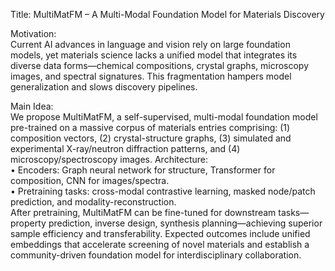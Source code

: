 Title: MultiMatFM – A Multi-Modal Foundation Model for Materials Discovery

Motivation:  
Current AI advances in language and vision rely on large foundation models, yet materials science lacks a unified model that integrates its diverse data forms—chemical compositions, crystal graphs, microscopy images, and spectral signatures. This fragmentation hampers model generalization and slows discovery pipelines.

Main Idea:  
We propose MultiMatFM, a self-supervised, multi-modal foundation model pre-trained on a massive corpus of materials entries comprising: (1) composition vectors, (2) crystal-structure graphs, (3) simulated and experimental X-ray/neutron diffraction patterns, and (4) microscopy/spectroscopy images. Architecture:  
• Encoders: Graph neural network for structure, Transformer for composition, CNN for images/spectra.  
• Pretraining tasks: cross-modal contrastive learning, masked node/patch prediction, and modality-reconstruction.  
After pretraining, MultiMatFM can be fine-tuned for downstream tasks—property prediction, inverse design, synthesis planning—achieving superior sample efficiency and transferability. Expected outcomes include unified embeddings that accelerate screening of novel materials and establish a community-driven foundation model for interdisciplinary collaboration.